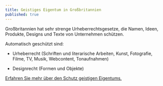 ```yaml
---
title: Geistiges Eigentum in Großbritannien
published: true
---
```


Großbritannien hat sehr strenge Urheberrechtsgesetze, die Namen, Ideen, Produkte, Designs und Texte von Unternehmen schützen.

Automatisch geschützt sind:

- Urheberrecht (Schriften und literarische Arbeiten, Kunst, Fotografie, Filme, TV, Musik, Webcontent, Tonaufnahmen)

- Designrecht (Formen und Objekte)

[Erfahren Sie mehr über den Schutz geistigen Eigentums.](https://www.gov.uk/intellectual-property-an-overview/what-ip-is)
